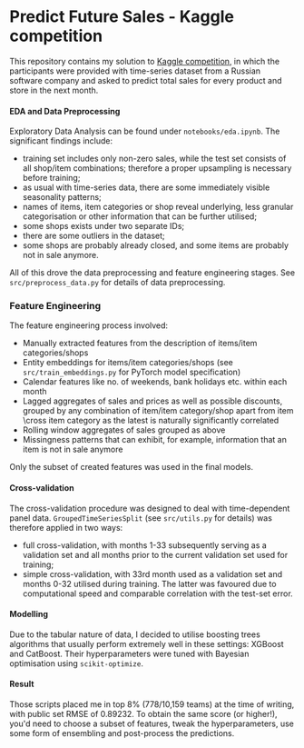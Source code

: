 # Predict Future Sales - Kaggle competition

This repository contains my solution to [Kaggle competition](
https://www.kaggle.com/c/competitive-data-science-predict-future-sales/), in which the participants were provided with time-series dataset from a Russian software company and asked to predict total sales for every product and store in the next month.

#### EDA and Data Preprocessing
Exploratory Data Analysis can be found under `notebooks/eda.ipynb`. The significant findings include:

- training set includes only non-zero sales, while the test set consists of all shop/item combinations; therefore a proper upsampling is necessary before training;
- as usual with time-series data, there are some immediately visible seasonality patterns;
- names of items, item categories or shop reveal underlying, less granular categorisation or other information that can be further utilised;
- some shops exists under two separate IDs;
- there are some outliers in the dataset;
- some shops are probably already closed, and some items are probably not in sale anymore.

All of this drove the data preprocessing and feature engineering stages. See `src/preprocess_data.py` for details of data preprocessing. 

### Feature Engineering
The feature engineering process involved:

- Manually extracted features from the description of items/item categories/shops
- Entity embeddings for items/item categories/shops (see `src/train_embeddings.py` for PyTorch model specification)
- Calendar features like no. of weekends, bank holidays etc. within each month
- Lagged aggregates of sales and prices as well as possible discounts, grouped by any combination of item/item category/shop apart from item \cross item category as the latest is naturally significantly correlated
- Rolling window aggregates of sales grouped as above
- Missingness patterns that can exhibit, for example, information that an item is not in sale anymore

Only the subset of created features was used in the final models.

#### Cross-validation

The cross-validation procedure was designed to deal with time-dependent panel data. `GroupedTimeSeriesSplit` (see  `src/utils.py` for details) was therefore applied in two ways:

- full cross-validation, with months 1-33 subsequently serving as a validation set and all months prior to the current validation set used for training;
- simple cross-validation, with 33rd month used as a validation set and months 0-32 utilised during training.
The latter was favoured due to computational speed and comparable correlation with the test-set error.

#### Modelling

Due to the tabular nature of data, I decided to utilise boosting trees algorithms that usually perform extremely well in these settings: XGBoost and CatBoost. Their hyperparameters were tuned with Bayesian optimisation using `scikit-optimize`.

#### Result

Those scripts placed me in top 8% (778/10,159 teams) at the time of writing, with public set RMSE of 0.89232. To obtain the same score (or higher!), you'd need to choose a subset of features, tweak the hyperparameters, use some form of ensembling and post-process the predictions.